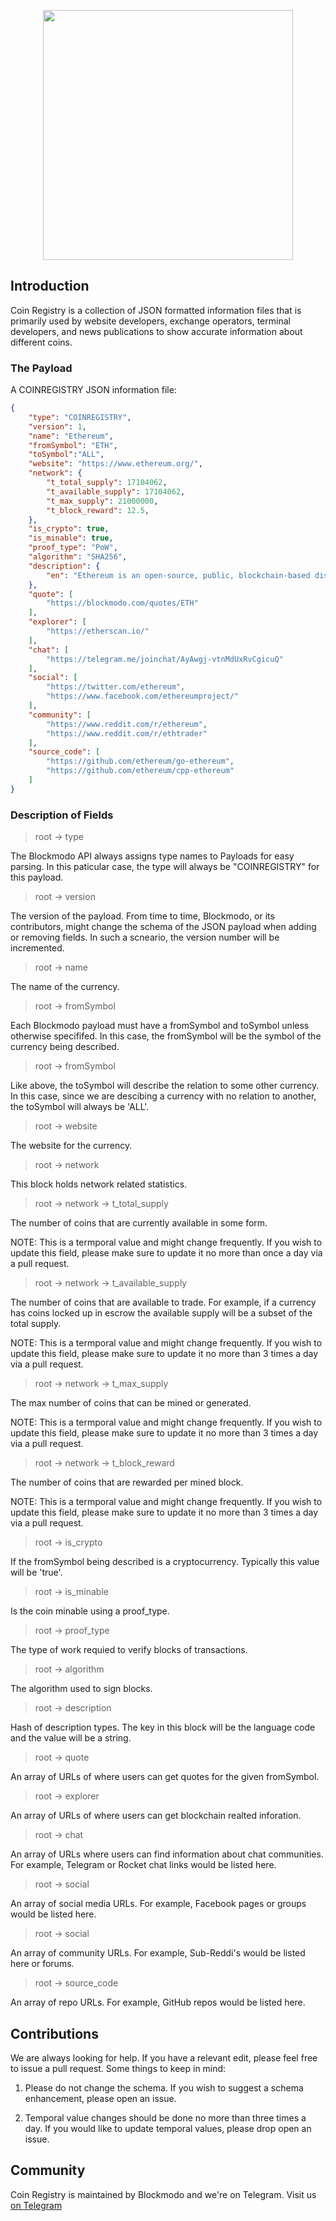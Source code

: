 <p align="center">
    <img 
        width="400px"
        src="https://github.com/Blockmodo/art/blob/master/coin_registry/output/coin_registry_logo.png@3x"
        srcset="https://github.com/Blockmodo/art/blob/master/coin_registry/output/coin_registry_logo@2x.png.png 2x,
                                 https://github.com/Blockmodo/art/blob/master/coin_registry/output/coin_registry_logo@3x.png.png 3x"
    />
</p>

## Introduction

Coin Registry is a collection of JSON formatted information files that is primarily used by website developers, exchange operators, terminal developers, and news publications to show accurate information about different coins. 

### The Payload

A COINREGISTRY JSON information file: 

```json
{
	"type": "COINREGISTRY",
	"version": 1,
	"name": "Ethereum",
	"fromSymbol": "ETH",
	"toSymbol":"ALL",
	"website": "https://www.ethereum.org/",
	"network": {
		"t_total_supply": 17104062,
		"t_available_supply": 17104062,
		"t_max_supply": 21000000,
		"t_block_reward": 12.5,
	},
	"is_crypto": true,
	"is_minable": true,
	"proof_type": "PoW",
	"algorithm": "SHA256",
	"description": {
		"en": "Ethereum is an open-source, public, blockchain-based distributed computing platform and operating system featuring smart contract functionality. It supports a modified version of Nakamoto consensus via transaction-based state transitions."
	},
	"quote": [
		"https://blockmodo.com/quotes/ETH"
	],
	"explorer": [
		"https://etherscan.io/"
	],
	"chat": [
		"https://telegram.me/joinchat/AyAwgj-vtnMdUxRvCgicuQ"
	],
	"social": [
		"https://twitter.com/ethereum",
		"https://www.facebook.com/ethereumproject/"
	],
	"community": [
		"https://www.reddit.com/r/ethereum",
		"https://www.reddit.com/r/ethtrader"
	],
	"source_code": [
		"https://github.com/ethereum/go-ethereum",
		"https://github.com/ethereum/cpp-ethereum"
	]
}
```

### Description of Fields

> root → type

The Blockmodo API always assigns type names to Payloads for easy parsing. In this paticular case, the type will always be "COINREGISTRY" for this payload.

> root → version

The version of the payload. From time to time, Blockmodo, or its contributors, might change the schema of the JSON payload when adding or removing fields. In such a scneario, the version number will be incremented.

> root → name

The name of the currency.

> root → fromSymbol

Each Blockmodo payload must have a fromSymbol and toSymbol unless otherwise specififed. In this case, the fromSymbol will be the symbol of the currency being described. 

> root → fromSymbol

Like above, the toSymbol will describe the relation to some other currency. In this case, since we are descibing a currency with no relation to another, the toSymbol will always be 'ALL'.

> root → website

The website for the currency.

> root → network

This block holds network related statistics. 

> root → network → t_total_supply

The number of coins that are currently available in some form.

NOTE: This is a termporal value and might change frequently. If you wish to update this field, please make sure to update it no more than once a day via a pull request. 

> root → network → t_available_supply

The number of coins that are available to trade. For example, if a currency has coins locked up in escrow the available supply will be a subset of the total supply. 

NOTE: This is a termporal value and might change frequently. If you wish to update this field, please make sure to update it no more than 3 times a day via a pull request. 


> root → network → t_max_supply

The max number of coins that can be mined or generated.

NOTE: This is a termporal value and might change frequently. If you wish to update this field, please make sure to update it no more than 3 times a day via a pull request. 

> root → network → t_block_reward

The number of coins that are rewarded per mined block.

NOTE: This is a termporal value and might change frequently. If you wish to update this field, please make sure to update it no more than 3 times a day via a pull request. 

> root → is_crypto

If the fromSymbol being described is a cryptocurrency. Typically this value will be 'true'.

> root → is_minable

Is the coin minable using a proof_type.

> root → proof_type

The type of work requied to verify blocks of transactions. 

> root → algorithm

The algorithm used to sign blocks.

> root → description

Hash of description types. The key in this block will be the language code and the value will be a string. 

> root → quote

An array of URLs of where users can get quotes for the given fromSymbol.

> root → explorer

An array of URLs of where users can get blockchain realted inforation.

> root → chat

An array of URLs where users can find information about chat communities. For example, Telegram or Rocket chat links would be listed here.

> root → social

An array of social media URLs. For example, Facebook pages or groups would be listed here. 

> root → social

An array of community URLs. For example, Sub-Reddi's would be listed here or forums.

> root → source_code

An array of repo URLs. For example, GitHub repos would be listed here.

## Contributions

We are always looking for help. If you have a relevant edit, please feel free to issue a pull request. Some things to keep in mind:

1. Please do not change the schema. If you wish to suggest a schema enhancement, please open an issue.

2. Temporal value changes should be done no more than three times a day. If you would like to update temporal values, please drop open an issue.

## Community

Coin Registry is maintained by Blockmodo and we're on Telegram. Visit us [on Telegram](https://t.me/blockmodo_developers)
